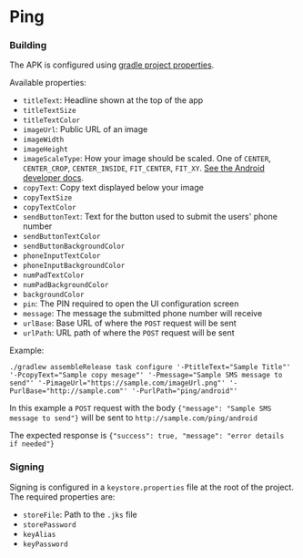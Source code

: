 # Ping

### Building

The APK is configured using [gradle project properties](https://docs.gradle.org/current/userguide/build_environment.html#sec:gradle_properties_and_system_properties).

Available properties:
- `titleText`: Headline shown at the top of the app
- `titleTextSize`
- `titleTextColor`
- `imageUrl`: Public URL of an image
- `imageWidth`
- `imageHeight`
- `imageScaleType`: How your image should be scaled. One of `CENTER`, `CENTER_CROP`, `CENTER_INSIDE`, `FIT_CENTER`, `FIT_XY`.
[See the Android developer docs](https://developer.android.com/reference/android/widget/ImageView.ScaleType.html).
- `copyText`: Copy text displayed below your image
- `copyTextSize`
- `copyTextColor`
- `sendButtonText`: Text for the button used to submit the users' phone number
- `sendButtonTextColor`
- `sendButtonBackgroundColor`
- `phoneInputTextColor`
- `phoneInputBackgroundColor`
- `numPadTextColor`
- `numPadBackgroundColor`
- `backgroundColor`
- `pin`: The PIN required to open the UI configuration screen
- `message`: The message the submitted phone number will receive
- `urlBase`: Base URL of where the `POST` request will be sent
- `urlPath`: URL path of where the `POST` request will be sent

Example:

`./gradlew assembleRelease task configure '-PtitleText="Sample Title"' '-PcopyText="Sample copy mesage"' '-Pmessage="Sample SMS message to send"' '-PimageUrl="https://sample.com/imageUrl.png"' '-PurlBase="http://sample.com"' '-PurlPath="ping/android"'`

In this example a `POST` request with the body `{"message": "Sample SMS message to send"}` will be sent to `http://sample.com/ping/android`

The expected response is `{"success": true, "message": "error details if needed"}`

### Signing

Signing is configured in a `keystore.properties` file at the root of the project.
The required properties are:
- `storeFile`: Path to the `.jks` file
- `storePassword`
- `keyAlias`
- `keyPassword`
